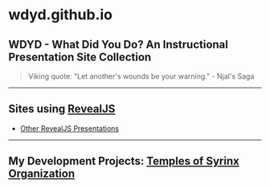 # wdyd.github.io

## WDYD - What Did You Do? An Instructional Presentation Site Collection

> Viking quote: "Let another's wounds be your warning." - Njal's Saga

---

## Sites using [RevealJS](https://revealjs.com/ "Many of the Sites are built using this Libray")

* [Other RevealJS Presentations](https://github.com/hakimel/reveal.js/wiki/Example-Presentations)

---

## My Development Projects: [Temples of Syrinx Organization](https://templesofsyrinx.github.io/ "Development Repo Sites")
